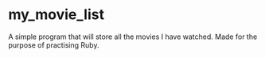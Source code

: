 # my_movie_list
A simple program that will store all the movies I have watched. Made for the purpose of practising Ruby.
